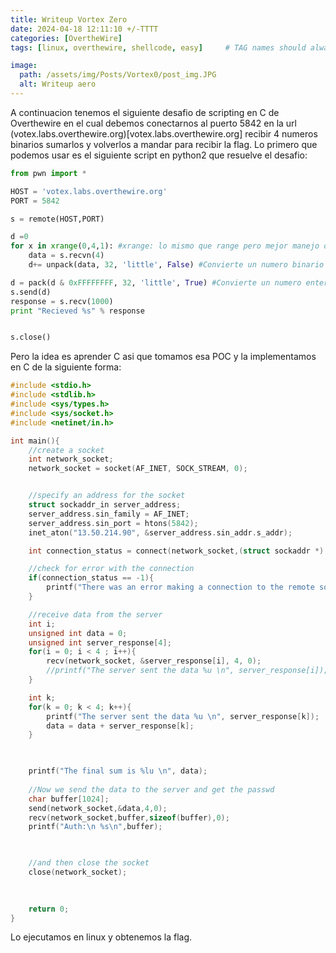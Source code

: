 ```yaml
---
title: Writeup Vortex Zero
date: 2024-04-18 12:11:10 +/-TTTT
categories: [OvertheWire]
tags: [linux, overthewire, shellcode, easy]     # TAG names should always be lowercase

image:
  path: /assets/img/Posts/Vortex0/post_img.JPG
  alt: Writeup aero
---
```


A continuacion tenemos el siguiente desafio de scripting en C de Overthewire en el cual debemos conectarnos al puerto 5842 en la url (votex.labs.overthewire.org)[votex.labs.overthewire.org] recibir 4 numeros binarios sumarlos y volverlos a mandar para recibir la flag. Lo primero que podemos usar es el siguiente script en python2 que resuelve el desafio:

```python
from pwn import *

HOST = 'votex.labs.overthewire.org'
PORT = 5842

s = remote(HOST,PORT)

d =0
for x in xrange(0,4,1): #xrange: lo mismo que range pero mejor manejo de la memoria
    data = s.recvn(4)
    d+= unpack(data, 32, 'little', False) #Convierte un numero binario en entero

d = pack(d & 0xFFFFFFFF, 32, 'little', True) #Convierte un numero entero en binario es little porque el lab es x86
s.send(d)
response = s.recv(1000)
print "Recieved %s" % response


s.close()
```

Pero la idea es aprender C asi que tomamos esa POC y la implementamos en C de la siguiente forma:

```c
#include <stdio.h>
#include <stdlib.h>
#include <sys/types.h>
#include <sys/socket.h>
#include <netinet/in.h>

int main(){
	//create a socket
	int network_socket;
	network_socket = socket(AF_INET, SOCK_STREAM, 0);


	//specify an address for the socket
	struct sockaddr_in server_address;
	server_address.sin_family = AF_INET;
	server_address.sin_port = htons(5842);
	inet_aton("13.50.214.90", &server_address.sin_addr.s_addr);

	int connection_status = connect(network_socket,(struct sockaddr *) &server_address, sizeof(server_address));

	//check for error with the connection
	if(connection_status == -1){
		printf("There was an error making a connection to the remote socket \n\n");
	}

	//receive data from the server
	int i;
	unsigned int data = 0;
	unsigned int server_response[4];
	for(i = 0; i < 4 ; i++){
		recv(network_socket, &server_response[i], 4, 0);
		//printf("The server sent the data %u \n", server_response[i]);
	}

	int k;
	for(k = 0; k < 4; k++){
		printf("The server sent the data %u \n", server_response[k]);
		data = data + server_response[k];
	}

	

	printf("The final sum is %lu \n", data);
	
	//Now we send the data to the server and get the passwd
	char buffer[1024];
	send(network_socket,&data,4,0);
	recv(network_socket,buffer,sizeof(buffer),0);
	printf("Auth:\n %s\n",buffer);


	
	//and then close the socket
	close(network_socket);

	
	
	return 0;
}
```

Lo ejecutamos en linux y obtenemos la flag.